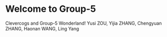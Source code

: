 # Welcome to Group-5
Clevercogs and Group-5 Wonderland!
Yusi ZOU, Yijia ZHANG, Chengyuan ZHANG, Haonan WANG, Ling Yang
